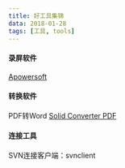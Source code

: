 ```yaml
---
title: 好工具集锦
data: 2018-01-28
tags: [工具, tools]
---
```


#### 录屏软件

[Apowersoft](https://www.apowersoft.cn/screen-recorder)  



#### 转换软件

PDF转Word [Solid Converter PDF](http://rj.baidu.com/soft/detail/20876.html?ald)  



#### 连接工具

SVN连接客户端：svnclient




